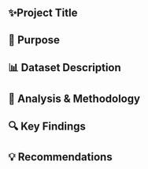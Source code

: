 ## ✨Project Title
## 🎯 Purpose
## 📊 Dataset Description
## 🧪 Analysis & Methodology
## 🔍 Key Findings
## 💡 Recommendations

